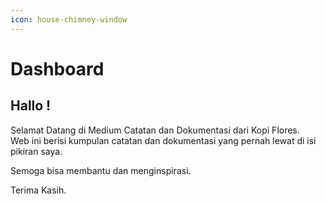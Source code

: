 ```yaml
---
icon: house-chimney-window
---
```


# Dashboard

## Hallo !

Selamat Datang di Medium Catatan dan Dokumentasi dari Kopi Flores.\
Web ini berisi kumpulan catatan dan dokumentasi yang pernah lewat di isi pikiran saya.&#x20;

Semoga bisa membantu dan menginspirasi.

Terima Kasih.
